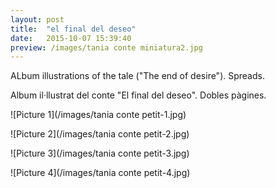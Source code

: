 ```yaml
---
layout: post
title:  "el final del deseo"
date:   2015-10-07 15:39:40
preview: /images/tania conte miniatura2.jpg
---
```


ALbum illustrations of the tale  ("The end of desire"). Spreads.

Album il·llustrat del conte "El final del deseo". Dobles pàgines.

![Picture 1](/images/tania conte petit-1.jpg)

![Picture 2](/images/tania conte petit-2.jpg)

![Picture 3](/images/tania conte petit-3.jpg)

![Picture 4](/images/tania conte petit-4.jpg)
